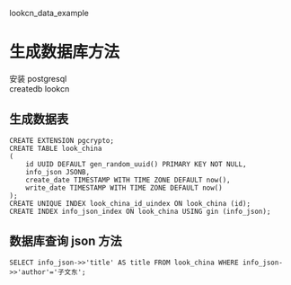 lookcn_data_example

# 生成数据库方法
安装 postgresql  
createdb lookcn

## 生成数据表
    CREATE EXTENSION pgcrypto;
    CREATE TABLE look_china
    (
        id UUID DEFAULT gen_random_uuid() PRIMARY KEY NOT NULL,
        info_json JSONB,
        create_date TIMESTAMP WITH TIME ZONE DEFAULT now(),
        write_date TIMESTAMP WITH TIME ZONE DEFAULT now()
    );
    CREATE UNIQUE INDEX look_china_id_uindex ON look_china (id);
    CREATE INDEX info_json_index ON look_china USING gin (info_json);

## 数据库查询 json 方法
    SELECT info_json->>'title' AS title FROM look_china WHERE info_json->>'author'='子文东';

